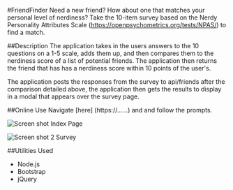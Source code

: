 #FriendFinder
Need a new friend? How about one that matches your personal level of nerdiness? Take the 10-item survey based on the Nerdy Personality Attributes Scale (https://openpsychometrics.org/tests/NPAS/) to find a match.

##Description
The application takes in the users answers to the 10 questions on a 1-5 scale, adds them up, and then compares them to the nerdiness score of a list of potential friends. The application then returns the friend that has has a nerdiness score within 10 points of the user's.

The application posts the responses from the survey to api/friends after the comparison detailed above, the application then gets the results to display in a modal that appears over the survey page.

##Online Use
Navigate [here] (https://......) and and follow the prompts. 

![Screen shot](app/public/images/SS1.png)
Index Page

![Screen shot 2](app/public/images/SS2.png)
Survey

##Utilities Used
-   Node.js
-   Bootstrap
-   jQuery



